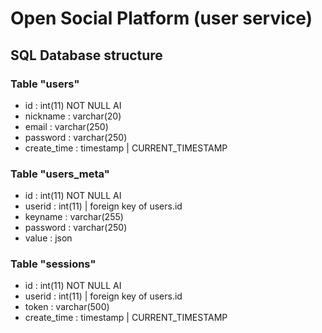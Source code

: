 # Open Social Platform (user service)

## SQL Database structure

### Table "users"
- id : int(11) NOT NULL AI
- nickname : varchar(20)
- email : varchar(250)
- password : varchar(250)
- create_time : timestamp | CURRENT_TIMESTAMP

### Table "users_meta"
- id : int(11) NOT NULL AI
- userid : int(11) | foreign key of users.id
- keyname : varchar(255)
- password : varchar(250)
- value : json

### Table "sessions"
- id : int(11) NOT NULL AI
- userid : int(11) | foreign key of users.id
- token : varchar(500)
- create_time : timestamp | CURRENT_TIMESTAMP
